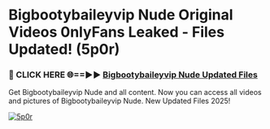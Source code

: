 # Bigbootybaileyvip Nude Original Videos 0nlyFans Leaked - Files Updated! (5p0r)

<h3>🔴 CLICK HERE 🌐==►► <a href="https://tinyurl.com/yrmya6cz" rel="nofollow">Bigbootybaileyvip Nude Updated Files</a></h3>

Get Bigbootybaileyvip Nude and all content. Now you can access all videos and pictures of Bigbootybaileyvip Nude. New Updated Files 2025!

[![5p0r](https://i.imgur.com/FMdXYCs.gif)](https://tinyurl.com/yrmya6cz)
